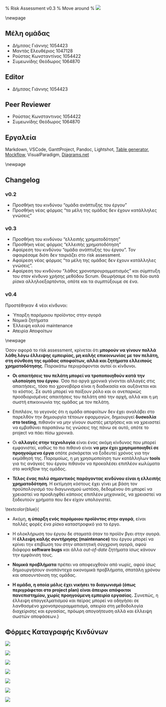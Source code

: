 % Risk Assessment v0.3
% Move around
% ![](images/Logo.jpg)

\newpage

## Μέλη ομάδας
* Δήμτσας Γιάννης 1054423
* Μαντάς Ελευθέριος 1047128
* Ρούστας Κωνσταντίνος 1054422
* Συμεωνίδης Θεόδωρος 1064870

## Editor
* Δήμτσας Γιάννης 1054423

## Peer Reviewer
* Ρούστας Κωνσταντινος 1054422
* Συμεωνίδης Θεόδωρος 1064870

## Εργαλεία
Markdown, VSCode, GanttProject, Pandoc, Lightshot, [Table generator](https://www.tablesgenerator.com/), [Mockflow](https://www.mockflow.com/), VisualParadigm, [Diagrams.net](https://app.diagrams.net/)

\newpage

## Changelog
### v0.2 
* Προσθήκη του κινδύνου “ομάδα ανάπτυξης του έργου”
* Προσθήκη νέας φόρμας “τα μέλη της ομάδας δεν έχουν κατάλληλες γνώσεις”

### v0.3
* Προσθήκη του κινδύνου “ελλειπής χρηματοδότηση”
* Προσθήκη νέας φόρμας “ελλειπής χρηματοδότηση”
* Αφαίρεση του κινδύνου “ομάδα ανάπτυξης του έργου”. Τον αφαιρέσαμε διότι δεν ταιριάζει στο risk assessment.
* Αφαίρεση νέας φόρμας “τα μέλη της ομάδας δεν έχουν κατάλληλες γνώσεις”.
* Αφαίρεση του κινδύνου “λάθος χρονοπρογραμματισμός” και σύμπτυξη του στον κίνδυνο χρήσης μεθόδου Scrum. Θεωρήσαμε ότι τα δύο αυτά ρίσκα αλληλοεξαρτόνται, οπότε και τα συμπτύξουμε σε ένα.

### v0.4
Προστέθηκαν 4 νέοι κίνδυνοι:
* Ύπαρξη παρόμοιου προϊόντος στην αγορά
* Νομικά ζητήματα
* Έλλειψη καλού maintenance
* Απειρία Αποφοίτων

\newpage

Όσον αφορά το risk assessment, κρίνεται ότι **μπορούν να γίνουν πολλά λάθη λόγω έλλειψης εμπειρίας, μη καλής επικοινωνίας με τον πελάτη, στη σύνθεση της ομάδας αποφοίτων, αλλά και ζητήματα ελλειπούς χρηματοδότησης**. Παρακάτω περιγράφονται αυτοί οι κίνδυνοι.

* **Oι απαιτήσεις του πελάτη μπορεί να τροποποιηθούν κατά την υλοποίηση του έργου**. Όσο πιο αργά χρονικά γίνονται αλλαγές στις απαιτήσεις, τόσο πιο χρονοβόρα είναι η διαδικασία και αυξάνεται και το κόστος. Σε αυτό μπορεί να παίξουν ρόλο και οι ανεπαρκώς προσδιορισμένες απαιτήσεις του πελάτη από την αρχή, αλλά και η μη σωστή επικοινωνία της ομάδας με τον πελάτη.

* Επιπλέον, το γεγονός ότι η ομάδα αποφοίτων δεν έχει αναλάβει στο παρελθόν την δημιουργία τέτοιων εφαρμογών, δημιουργεί **δυσκολία στο testing**, πιθανόν να μην γίνουν σωστές μετρήσεις και να χρειαστεί να εμβαθύνει παραπάνω τις γνώσεις της πάνω σε αυτό, οπότε το project να πάει πίσω χρονικά.

* Οι **αλλαγές στην τεχνολογία** είναι ένας ακόμη κίνδυνος που μπορεί εμφανιστεί, καθώς το πιο πιθανό είναι **να μην έχει χρησιμοποιηθεί σε προηγούμενα έργα** οπότε ρισκάρεται να ξοδευτεί χρόνος για την εκμάθησή της. Παρομοίως, η μη χρησιμοποίηση των κατάλληλων **tools** για τις ανάγκες του έργου πιθανόν να προκαλέσει επιπλέον κωλύματα στο *workflow* της ομάδος.

* **Τέλος ένας πολύ σημαντικός παράγοντας κινδύνου είναι η ελλειπής χρηματοδότηση**. Η εκτίμηση κόστους έχει γίνει με βάση τον προϋπολογισμό του διαγωνισμού ωστόσο, δεδομένου ότι μπορεί να χρειαστεί να προσληφθεί κάποιος επιπλέον μηχανικός, να χρειαστεί να ξοδευτούν χρήματα που δεν είχαν υπολογιστεί. 

\textcolor{blue}{
    
* Ακόμη, **η ύπαρξη ενός παρόμοιου προϊόντος στην αγορά**, είναι πολλές φορές ένα ρίσκο καταστροφικό για το έργο. 

* Η ολοκλήρωση του έργου δε σταματά όταν το προϊόν βγει στην αγορά. Η **έλλειψη καλής συντήρησης (maintenance)** του έργου μπορεί να κρίνει την επιβίωση του στην απαιτητική σύγχρονη αγορά, αφού διάφορα **software bugs** και άλλα *out-of-date* ζητήματα ίσως κάνουν την εμφάνιση τους.

* **Νομικά προβλήματα** πρέπει να αποφευχθούν από νωρίς, αφού ίσως δημιουργήσουν αναπάντεχα οικονομικά προβλήματα, σπατάλη χρόνου και αποσυντόνιση της ομάδας. 

* **Η ομάδα, η οποία μόλις έχει νικήσει το διαγωνισμό (όπως περιγράφεται στο project plan) είναι άπειροι απόφοιτοι πανεπιστημίου, χωρίς προηγούμενη εμπειρία εργασίας.** Συνεπώς, η έλλειψη επαγγελματισμού και πείρας μπορεί να οδηγήσει σε λανθασμένο χρονοπρογραμματισμό, απειρία στη μεθοδολογία διαχείρισης και εργασίας, πρόωρη απογοήτευση αλλά και έλλειψη σωστών αποφάσεων.}

## Φόρμες Καταγραφής Κινδύνων

![](images/Risk-assessment-Form-Scheduling.png)


![](images/Risk-assessment-Form-Client.png)


![](images/Risk-assessment-Form-Testing.png)


![](images/Risk-assessment-Form-Scrum.png)


![](images/Risk-assessment-Form-Xrimatodotisi.png)


![](images/Risk-assessment-Form-Knowledge.png)


![](images/Risk-assessment-Form-nomika.png)
